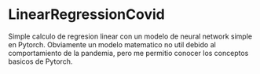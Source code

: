 # LinearRegressionCovid
Simple calculo de regresion linear con un modelo de neural network simple en Pytorch. Obviamente un modelo matematico no util debido al comportamiento de la pandemia, pero me permitio conocer los conceptos basicos de Pytorch. 
